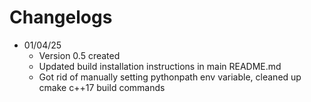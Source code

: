 # Changelogs

* 01/04/25
  * Version 0.5 created
  * Updated build installation instructions in main README.md
  * Got rid of manually setting pythonpath env variable, cleaned up cmake c++17 build commands
